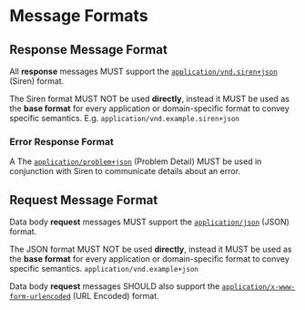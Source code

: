 # Message Formats

## Response Message Format
All **response** messages MUST support the [`application/vnd.siren+json`](https://github.com/kevinswiber/siren) (Siren) format. 

The Siren format MUST NOT be used **directly**, instead it MUST be used as the **base format** for every application or domain-specific format to convey specific semantics. E.g. `application/vnd.example.siren+json`

### Error Response Format
A
The [`application/problem+json`](https://tools.ietf.org/html/rfc7807) (Problem Detail) MUST be used in conjunction with Siren to communicate details about an error.

## Request Message Format
Data body **request** messages MUST support the [`application/json`](http://www.json.org) (JSON) format. 

The JSON format MUST NOT be used **directly**, instead it MUST be used as the **base format** for every application or domain-specific format to convey specific semantics. `application/vnd.example+json`

Data body **request** messages SHOULD also support the [`application/x-www-form-urlencoded`](https://tools.ietf.org/html/rfc1866#section-8.2.1) (URL Encoded) format.








